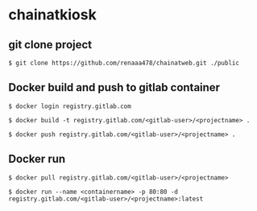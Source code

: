 # chainatkiosk

## git clone project
`$ git clone https://github.com/renaaa478/chainatweb.git ./public`

## Docker build and push to gitlab container
`$ docker login registry.gitlab.com`

`$ docker build -t registry.gitlab.com/<gitlab-user>/<projectname> .`

`$ docker push registry.gitlab.com/<gitlab-user>/<projectname> .`

## Docker run
`$ docker pull registry.gitlab.com/<gitlab-user>/<projectname>`

`$ docker run --name <containername> -p 80:80 -d registry.gitlab.com/<gitlab-user>/<projectname>:latest`
